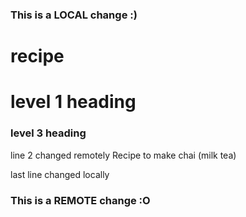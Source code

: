 ### This is a LOCAL change :)
# recipe

# level 1 heading
### level 3 heading
line 2 changed remotely
Recipe to make chai (milk tea)

last line changed locally
### This is a REMOTE change :O
